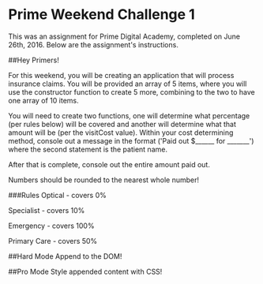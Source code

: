 # Prime Weekend Challenge 1

This was an assignment for Prime Digital Academy, completed on June 26th, 2016. Below are the assignment's instructions.

##Hey Primers!

For this weekend, you will be creating an application that will process insurance claims. You will be provided an array of 5 items, where you will use the constructor function to create 5 more, combining to the two to have one array of 10 items.  

You will need to create two functions, one will determine what percentage (per rules below) will be covered and another will determine what that amount will be (per the visitCost value). Within your cost determining method, console out a message in the format ('Paid out $______ for _______') where the second statement is the patient name.

After that is complete, console out the entire amount paid out.

Numbers should be rounded to the nearest whole number!

###Rules
Optical - covers 0%

Specialist - covers 10%

Emergency - covers 100%

Primary Care - covers 50%

##Hard Mode
Append to the DOM!

##Pro Mode
Style appended content with CSS!
